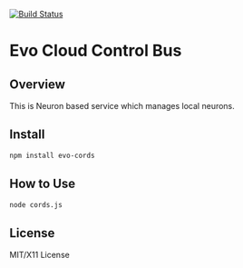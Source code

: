 [![Build Status](https://travis-ci.org/evo-cloud/cords.png?branch=master)](https://travis-ci.org/evo-cloud/cords)

# Evo Cloud Control Bus

## Overview

This is Neuron based service which manages local neurons.

## Install

```bash
npm install evo-cords
```

## How to Use

```bash
node cords.js
```

## License

MIT/X11 License
